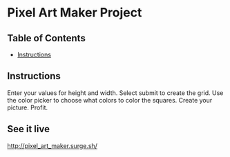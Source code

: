 # Pixel Art Maker Project

## Table of Contents

* [Instructions](#instructions)


## Instructions

Enter your values for height and width. Select submit to create the grid. Use the color picker to choose what colors to color the squares. Create your picture. Profit.

## See it live
http://pixel_art_maker.surge.sh/

